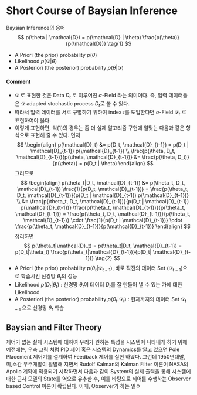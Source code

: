 Short Course of Baysian Inference
====================

Baysian Inference의 용어
$$
p(\theta | \mathcal{D}) = p(\mathcal{D} | \theta) \frac{p(\theta)}{p(\mathcal{D})} \tag{1}
$$
- A Priori (the prior) probability $p(\theta)$
- Likelihood $p(\mathcal{D} | \theta)$
- A Posteriori (the posterior) probability $p(\theta | \mathcal{D})$

#### Comment
- $\mathcal{D}$ 로 표현한 것은 Data $D_t$ 로 이루어진 $\sigma$-Field 라는 의미이다. 즉, 입력 데이터들은 $\mathcal{D}$ adapted stochastic process $D_t$로 볼 수 있다.
- 따라서 입력 데이터를 서로 구별하기 위하여 index $t$를 도입한다면 $\sigma$-Field $\mathcal{D}_t$ 로 표현하여야 옳다.
- 이렇게 표현하면, 식(1)의 경우는 좀 더 실제 알고리즘 구현에 알맞는 다음과 같은 형식으로 표현해 줄 수 있다. 먼저
$$
\begin{align}
p(\mathcal{D}_t) &= p(D_t, \mathcal{D}_{t-1}) = p(D_t | \mathcal{D}_{t-1}) p(\mathcal{D}_{t-1}) \\
\frac{p(\theta, D_t, \mathcal{D}_{t-1})}{p(\theta, \mathcal{D}_{t-1})} &= \frac{p(\theta, D_t)}{p(\theta)} = p(D_t | \theta)
\end{align}
$$
그러므로
$$
\begin{align}
p(\theta_t|D_t, \mathcal{D}_{t-1}) &= p(\theta_t, D_t, \mathcal{D}_{t-1}) \frac{1}{p(D_t, \mathcal{D}_{t-1})} = \frac{p(\theta_t, D_t, \mathcal{D}_{t-1})}{p(D_t | \mathcal{D}_{t-1}) p(\mathcal{D}_{t-1})} \\
&= \frac{p(\theta_t, D_t, \mathcal{D}_{t-1})}{p(D_t | \mathcal{D}_{t-1}) p(\mathcal{D}_{t-1})} \frac{p(\theta_t, \mathcal{D}_{t-1})}{p(\theta_t, \mathcal{D}_{t-1})} = \frac{p(\theta_t, D_t, \mathcal{D}_{t-1})}{p(\theta_t, \mathcal{D}_{t-1})} \cdot \frac{1}{p(D_t | \mathcal{D}_{t-1})} \cdot \frac{p(\theta_t, \mathcal{D}_{t-1})}{p(\mathcal{D}_{t-1})}
\end{align}
$$
정리하면
$$
p(\theta_t|\mathcal{D}_t) = p(\theta_t|D_t, \mathcal{D}_{t-1}) = p(D_t|\theta_t) \frac{p(\theta_t|\mathcal{D}_{t-1})}{p(D_t| \mathcal{D}_{t-1})}  \tag{2}
$$
- A Priori (the prior) probability $p(\theta_t|\mathcal{D}_{t-1})$, 바로 직전의 데이터 Set ($\mathcal{D}_{t-1}$)으로 학습시킨 신경망 $\theta_t$의 성능 
- Likelihood $p(D_t | \theta_t)$ : 신경망 $\theta_t$이 데이터 $D_t$를 잘 만들어 낼 수 있는 가에 대한 Likelihood 
- A Posteriori (the posterior) probability $p(\theta_t | \mathcal{D}_t)$ : 현재까지의 데이터 Set $\mathcal{D}_{t-1}$ 으로 신경망 $\theta_t$ 학습

## Baysian and Filter Theory
제어가 없는 실제 시스템에 대하여 우리가 원하는 특성을 시스템이 나타내게 하기 위해 예전에는, 우측 그림 처럼 PID 제어 혹은 시스템의 Dynamics를 알고 있으면 Pole Placement 제어기를 설계하여 Feedback 제어를 실현 하였다. 그런데 1950년대말, 미,소간 우주개발이 활발해 지면서 Rudolf Kalman의 Kalman Filter 이론이 NASA의 Apollo 계획에 적용되기 시작하면서 다음과 같이 System의 실제 출력을 통해 시스템에 대한 근사 모델의 State를 역으로 유추한 후, 이를 바탕으로 제어를 수행하는 Observer based Control 이론이 확립된다.
이때, Observer가 하는 일ㅇ

